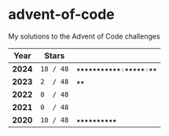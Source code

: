 # advent-of-code
My solutions to the Advent of Code challenges   

| Year |   Stars  | |
|------|----------|---|
| **2024** | `18 / 48` | `★★★★★★★★★★★☆★★★★★☆★★` | 
| **2023** | `2  / 48` | `★★` |
| **2022** | `0  / 48` | |
| **2021** | `0  / 48` | |
| **2020** | `10 / 48` | `★★★★★★★★★★` |



